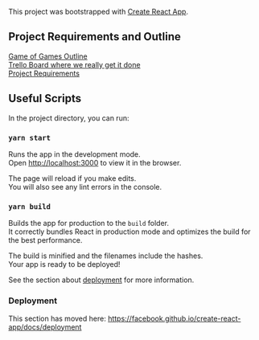 This project was bootstrapped with [Create React App](https://github.com/facebook/create-react-app).

## Project Requirements and Outline
[Game of Games Outline](https://docs.google.com/document/d/1EZEcejj0oLC5dcbhNOAcwCLefapvezCwE0_WYkXPYko/edit)<br/>
[Trello Board where we really get it done](https://trello.com/b/TLPQQL9s/game-of-games)<br/>
[Project Requirements](https://docs.google.com/document/d/1jRI156IdPbwpjv9eQDhlIh7sF8jMBGV6jbQsDYEHlN0/edit?usp=sharing)





## Useful Scripts

In the project directory, you can run:

### `yarn start`

Runs the app in the development mode.<br />
Open [http://localhost:3000](http://localhost:3000) to view it in the browser.

The page will reload if you make edits.<br />
You will also see any lint errors in the console.


### `yarn build`

Builds the app for production to the `build` folder.<br />
It correctly bundles React in production mode and optimizes the build for the best performance.

The build is minified and the filenames include the hashes.<br />
Your app is ready to be deployed!

See the section about [deployment](https://facebook.github.io/create-react-app/docs/deployment) for more information.


### Deployment

This section has moved here: https://facebook.github.io/create-react-app/docs/deployment

